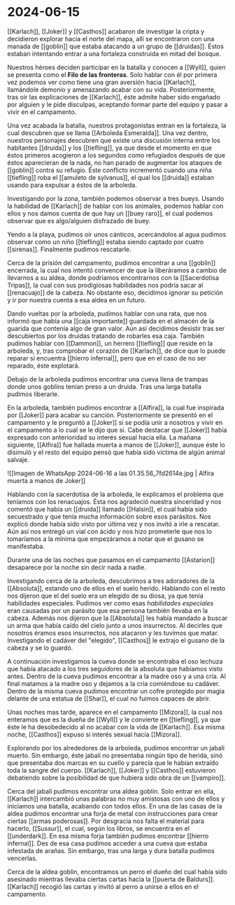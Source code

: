 ```table-of-contents
```
# 2024-06-15

[[Karlach]], [[Joker]] y [[Casthos]] acabaron de investigar la cripta y decidieron explorar hacia el norte del mapa, allí se encontraron con una manada de [[goblin]] que estaba atacando a un grupo de [[druidas]]. Éstos estaban intentando entrar a una fortaleza construida en mitad del bosque.

Nuestros héroes deciden participar en la batalla y conocen a [[Wyll]], quien se presenta como el **Filo de las fronteras**.
Solo hablar con él por primera vez podemos ver como tiene una gran aversión hacia [[Karlach]], llamándole demonio y amenazando acabar con su vida.
Posteriormente, tras oír las explicaciones de [[Karlach]], éste admite haber sido engañado por alguien y le pide disculpas, aceptando formar parte del equipo y pasar a vivir en el campamento.

Una vez acabada la batalla, nuestros protagonistas entran en la fortaleza, la cual descubren que se llama [[Arboleda Esmeralda]]. Una vez dentro, nuestros personajes descubren que existe una discusión interna entre los habitantes [[druida]] y los [[tiefling]], ya que desde el momento en que éstos primeros acogieron a los segundos como refugiados después de que éstos aparecieran de la nada, no han parado de augmentar los ataques de [[goblin]] contra su refugio.
Éste conflicto incrementó cuando una niña [[tiefling]] roba el [[amuleto de sylvanus]], el qual los [[druida]] estaban usando para expulsar a éstos de la arboleda.

Investigando por la zona, también podemos observar a tres bueys. Usando la habilidad de [[Karlach]] de hablar con los animales, podemos hablar con ellos y nos damos cuenta de que hay un [[buey raro]], el cual podemos observar que es algo/alguien disfrazado de buey.

Yendo a la playa, pudimos oír unos cánticos, acercándolos al agua pudimos observar como un niño [[tiefling]] estaba siendo captado por cuatro [[sirenas]]. Finalmente pudimos rescatarle.

Cerca de la prisión del campamento, pudimos encontrar a una [[goblin]] encerrada, la cual nos intentó convencer de que la liberáramos a cambio de llevarnos a su aldea, donde podríamos encontrarnos con la [[Sacerdotisa Tripas]], la cual con sus prodigiosas habilidades nos podría sacar al [[renacuajo]] de la cabeza. No obstante eso, decidimos ignorar su petición y ir por nuestra cuenta a esa aldea en un futuro.

Dando vueltas por la arboleda, pudimos hablar con una rata, que nos informó que había una [[caja importante]] guardada en el almacén de la guarida que contenía algo de gran valor. Aún así decidimos desistir tras ser descubiertos por los druidas tratando de robarles esa caja.
También pudimos hablar con [[Dammon]], un herrero [[tiefling]] que reside en la arboleda, y, tras comprobar el corazón de [[Karlach]], de dice que lo puede reparar si encuentra [[hierro infernal]], pero que en el caso de no ser reparado, éste explotará.

Debajo de la arboleda pudimos encontrar una cueva llena de trampas donde unos goblins tenían preso a un druida. Tras una larga batalla pudimos liberarle.

En la arboleda, también pudimos encontrar a [[Alfira]], la cual fue inspirada por [[Joker]] para acabar su canción. Posteriormente se presentó en el campamento y le preguntó a [[Joker]] si se podía unir a nosotros y vivir en el campamento a lo cual se le dijo que si. Cabe destacar que [[Joker]] había expresado con anterioridad su interés sexual hacia ella.
La mañana siguiente, [[Alfira]] fue hallada muerta a manos de [[Joker]], aunque éste lo disimuló y el resto del equipo pensó que había sido víctima de algún animal salvaje.

![[Imagen de WhatsApp 2024-06-16 a las 01.35.56_7fd2614e.jpg | Alfira muerta a manos de Joker]]


Hablando con la sacerdotisa de la arboleda, le explicamos el problema que teníamos con los renacuajos. Ésta nos agradeció nuestra sinceridad y nos comentó que había un [[druida]] llamado [[Halsin]], el cual había sido secuestrado y que tenía mucha información sobre esos parásitos. Nos explicó donde había sido visto por última vez y nos invitó a irle a rescatar.
Aún así nos entregó un vial con ácido y nos hizo prometerle que nos lo tomaríamos a la mínima que empezáramos a notar que el gusano se manifestaba.

Durante una de las noches que pasamos en el campamento [[Astarion]] desaparece por la noche sin decir nada a nadie.

Investigando cerca de la arboleda, descubrimos a tres adoradores de la [[Absoluta]], estando uno de ellos en el suelo herido. Hablando con el resto nos dijeron que el del suelo era un elegido de su diosa, ya que tenía habilidades especiales. Pudimos ver como esas *habilidades especiales* eran causadas por un parásito que esa persona también llevaba en la cabeza.
Además nos dijeron que la [[Absoluta]] les había mandado a buscar un arma que había caído del cielo junto a unos insurrectos. Al decirles que nosotros éramos esos insurrectos, nos atacaron y les tuvimos que matar.
Investigando el cadáver del "elegido", [[Casthos]] le extrajo el gusano de la cabeza y se lo guardó.

A continuación investigamos la cueva donde se encontraba el oso lechuza que había atacado a los tres seguidores de la absoluta que habíamos visto antes. Dentro de la cueva pudimos encontrar a la madre oso y a una cría. Al final matamos a la madre oso y dejamos a la cría comiéndose su cadáver.
Dentro de la misma cueva pudimos encontrar un cofre protegido por magia delante de una estatua de [[Shar]], el cual no fuimos capaces de abrir.

Unas noches mas tarde, aparece en el campamento [[Mizora]], la cual nos enteramos que es la dueña de [[Wyll]] y le convierte en [[tiefling]], ya que éste le ha desobedecido al no acabar con la vida de [[Karlach]]. Esa misma noche, [[Casthos]] expuso si interés sexual hacía [[Mizora]].

Explorando por los alrededores de la arboleda, pudimos encontrar un jabalí muerto. Sin embargo, éste jabalí no presentaba ningún tipo de herida, sinó que presentaba dos marcas en su cuello y parecía que le habían extraído toda la sangre del cuerpo. [[Karlach]], [[Joker]] y [[Casthos]] estuvieron debatiendo sobre la posibilidad de que hubiera sido obra de un [[vampiro]].

Cerca del jabalí pudimos encontrar una aldea goblin. Solo entrar en ella, [[Karlach]] intercambió unas palabras no muy amistosas con uno de ellos y iniciamos una batalla, acabando con todos ellos.
En una de las casas de la aldea pudimos encontrar una forja de metal con instrucciones para crear ciertas [[armas poderosas]]. Por desgracia nos falta el material para hacerlo, [[Sussur]], el cual, según los libros, se encuentra en el [[underdark]]. 
En esa misma forja también pudimos encontrar [[hierro infernal]].
Des de esa casa pudimos acceder a una cueva que estaba infestada de arañas. Sin embargo, tras una larga y dura batalla pudimos vencerlas.

Cerca de la aldea goblin, encontramos un perro el dueño del cual había sido asesinado mientras llevaba ciertas cartas hacia la [[puerta de Baldurs]]. 
[[Karlach]] recogió las cartas y invitó al perro a unirse a ellos en el campamento. 
